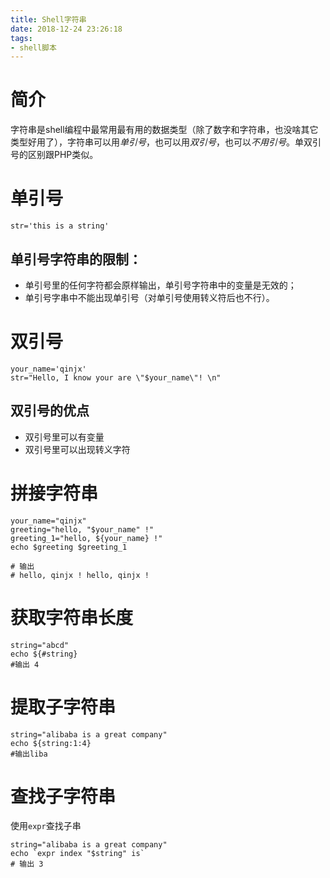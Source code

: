 ```yaml
---
title: Shell字符串
date: 2018-12-24 23:26:18
tags:
- shell脚本
---
```


# 简介
字符串是shell编程中最常用最有用的数据类型（除了数字和字符串，也没啥其它类型好用了），字符串可以用*单引号*，也可以用*双引号*，也可以*不用引号*。单双引号的区别跟PHP类似。
# 单引号
```shell
str='this is a string'
```
## 单引号字符串的限制：
- 单引号里的任何字符都会原样输出，单引号字符串中的变量是无效的；
- 单引号字串中不能出现单引号（对单引号使用转义符后也不行）。

# 双引号
```shell
your_name='qinjx'
str="Hello, I know your are \"$your_name\"! \n"
```
## 双引号的优点
- 双引号里可以有变量
- 双引号里可以出现转义字符

# 拼接字符串
```shell
your_name="qinjx"
greeting="hello, "$your_name" !"
greeting_1="hello, ${your_name} !"
echo $greeting $greeting_1

# 输出
# hello, qinjx ! hello, qinjx !
```
# 获取字符串长度
```shell
string="abcd"
echo ${#string} 
#输出 4
```

# 提取子字符串
```shell
string="alibaba is a great company"
echo ${string:1:4} 
#输出liba
```

# 查找子字符串
使用`expr`查找子串

```shell
string="alibaba is a great company"
echo `expr index "$string" is`
# 输出 3
```